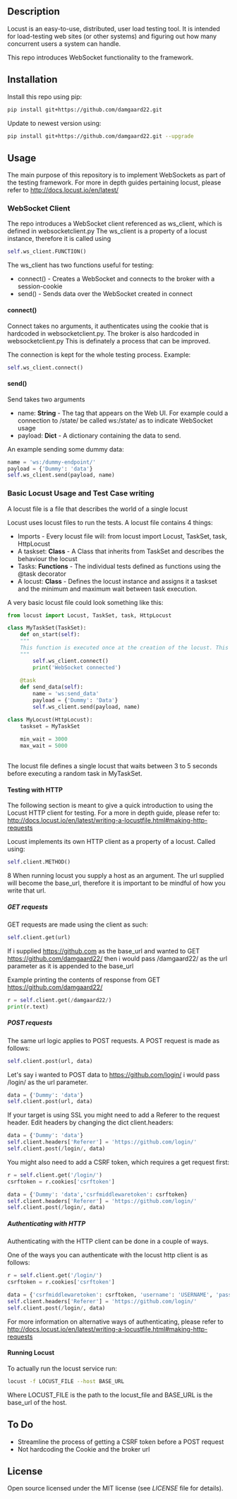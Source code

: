 
## Description

Locust is an easy-to-use, distributed, user load testing tool. It is intended for load-testing web sites (or other systems) and
figuring out how many concurrent users a system can handle.

This repo introduces WebSocket functionality to the framework. 


## Installation
Install this repo using pip:

```bash
pip install git+https://github.com/damgaard22.git
```
Update to newest version using:
```bash
pip install git+https://github.com/damgaard22.git --upgrade
```
## Usage

The main purpose of this repository is to implement WebSockets as part of the testing framework.
For more in depth guides pertaining locust, please refer to http://docs.locust.io/en/latest/

### WebSocket Client

The repo introduces a WebSocket client referenced as ws_client, which is defined in websocketclient.py
The ws_client is a property of a locust instance, therefore it is called using

```python
self.ws_client.FUNCTION()
```

The ws_client has two functions useful for testing:
* connect() - Creates a WebSocket and connects to the broker with a session-cookie
* send() - Sends data over the WebSocket created in connect

#### connect()
Connect takes no arguments, it authenticates using the cookie that is hardcoded in websocketclient.py.
The broker is also hardcoded in websocketclient.py
This is definately a process that can be improved.

The connection is kept for the whole testing process.
Example:

```python
self.ws_client.connect()
```

#### send()
Send takes two arguments
* name: **String** - The tag that appears on the Web UI. For example could a connection to /state/ be called ws:/state/ as to indicate WebSocket usage
* payload: **Dict** - A dictionary containing the data to send.

An example sending some dummy data:
```python
name = 'ws:/dummy-endpoint/'
payload = {'Dummy': 'data'}
self.ws_client.send(payload, name)
```
### Basic Locust Usage and Test Case writing
A locust file is a file that describes the world of a single locust

Locust uses locust files to run the tests. A locust file contains 4 things:
* Imports - Every locust file will: from locust import Locust, TaskSet, task, HttpLocust
* A taskset: **Class** - A Class that inherits from TaskSet and describes the behaviour the locust
* Tasks: **Functions** - The individual tests defined as functions using the @task decorator
* A locust: **Class** - Defines the locust instance and assigns it a taskset and the minimum and maximum wait between task execution.

A very basic locust file could look something like this:

```python
from locust import Locust, TaskSet, task, HttpLocust

class MyTaskSet(TaskSet):
    def on_start(self):
    """
    This function is executed once at the creation of the locust. This is a good place to authenticate.
    """
        self.ws_client.connect()
        print('WebSocket connected')
    
    @task
    def send_data(self):
        name = 'ws:send_data'
        payload = {'Dummy': 'Data'}
        self.ws_client.send(payload, name)

class MyLocust(HttpLocust):
    taskset = MyTaskSet
    
    min_wait = 3000
    max_wait = 5000
    
```
The locust file defines a single locust that waits between 3 to 5 seconds before executing a random task in MyTaskSet.

#### Testing with HTTP
The following section is meant to give a quick introduction to using the Locust HTTP client for testing.
For a more in depth guide, please refer to: http://docs.locust.io/en/latest/writing-a-locustfile.html#making-http-requests

Locust implements its own HTTP client as a property of a locust.
Called using:

```python
self.client.METHOD()
```
8
When running locust you supply a host as an argument.
The url supplied will become the base_url, therefore it is important to be mindful of how you write that url.

##### GET requests
GET requests are made using the client as such:

```python
self.client.get(url)
```

If i supplied https://github.com as the base_url and wanted to GET https://github.com/damgaard22/ then i would pass
/damgaard22/ as the url parameter as it is appended to the base_url

Example printing the contents of response from GET https://github.com/damgaard22/

```python
r = self.client.get(/damgaard22/)
print(r.text)
```

##### POST requests
The same url logic applies to POST requests.
A POST request is made as follows:

```python
self.client.post(url, data)
```
Let's say i wanted to POST data to https://github.com/login/ i would pass /login/ as the url parameter.

```python
data = {'Dummy': 'data'}
self.client.post(url, data)
```

If your target is using SSL you might need to add a Referer to the request header.
Edit headers by changing the dict client.headers:

```python
data = {'Dummy': 'data'}
self.client.headers['Referer'] = 'https://github.com/login/'
self.client.post(/login/, data)
```

You might also need to add a CSRF token, which requires a get request first:

```python
r = self.client.get('/login/')
csrftoken = r.cookies['csrftoken']

data = {'Dummy': 'data','csrfmiddlewaretoken': csrftoken}
self.client.headers['Referer'] = 'https://github.com/login/'
self.client.post(/login/, data)
```

##### Authenticating with HTTP
Authenticating with the HTTP client can be done in a couple of ways.

One of the ways you can authenticate with the locust http client is as follows:
```python
r = self.client.get('/login/')
csrftoken = r.cookies['csrftoken']

data = {'csrfmiddlewaretoken': csrftoken, 'username': 'USERNAME', 'password': 'PASSWORD'}
self.client.headers['Referer'] = 'https://github.com/login/'
self.client.post(/login/, data)
```

For more information on alternative ways of authenticating, please refer to http://docs.locust.io/en/latest/writing-a-locustfile.html#making-http-requests


#### Running Locust

To actually run the locust service run:
```bash
locust -f LOCUST_FILE --host BASE_URL
```

Where LOCUST_FILE is the path to the locust_file and BASE_URL is the base_url of the host.

## To Do

* Streamline the process of getting a CSRF token before a POST request
* Not hardcoding the Cookie and the broker url

## License

Open source licensed under the MIT license (see _LICENSE_ file for details).

